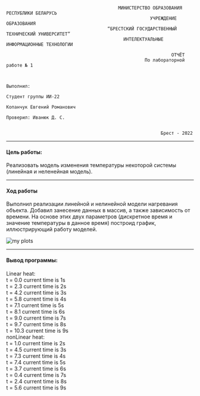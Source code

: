 ```
                                          МИНИСТЕРСТВО ОБРАЗОВАНИЯ РЕСПУБЛИКИ БЕЛАРУСЬ
                                                      УЧРЕЖДЕНИЕ ОБРАЗОВАНИЯ
                                      “БРЕСТСКИЙ ГОСУДАРСТВЕННЫЙ ТЕХНИЧЕСКИЙ УНИВЕРСИТЕТ”
                                            ИНТЕЛЕКТУАЛЬНЫЕ ИНФОРМАЦИОННЫЕ ТЕХНОЛОГИИ
                                            
                                                              ОТЧЁТ
                                                    По лабораторной работе № 1
                                                    
                                                    
                                                                          Выполнил:
                                                                          Студент группы ИИ-22
                                                                          Копанчук Евгений Романович 
                                                                          Проверил: Иванюк Д. С.
                                                                          
                                                                          
                                                          Брест - 2022
```

---

  #### Цель работы:
  Реализовать модель изменения температуры некоторой системы (линейная и неленейная модель).
  
  ---

  #### Ход работы 
  Выполнил реализации линейной и нелинейной модели нагревания объекта. Добавил занесение данных в массив, а также зависимость от времени. На основе этих двух параметров (дискретное время и значение температуры в данное время) построид график, иллюстрирующий работу моделей.
  
  ![my plots](https://user-images.githubusercontent.com/107122474/197418194-32e13389-7f78-4d26-8a6a-111a74f4ef4d.png)
  
  ---
  
  #### Вывод программы:
  
Linear heat:\
t = 0.0 current time is 1s\
t = 2.3 current time is 2s\
t = 4.2 current time is 3s\
t = 5.8 current time is 4s\
t = 7.1 current time is 5s\
t = 8.1 current time is 6s\
t = 9.0 current time is 7s\
t = 9.7 current time is 8s\
t = 10.3 current time is 9s\
nonLinear heat:\
t = 1.0 current time is 2s\
t = 4.5 current time is 3s\
t = 7.3 current time is 4s\
t = 7.4 current time is 5s\
t = 3.7 current time is 6s\
t = 0.4 current time is 7s\
t = 2.4 current time is 8s\
t = 5.6 current time is 9s
